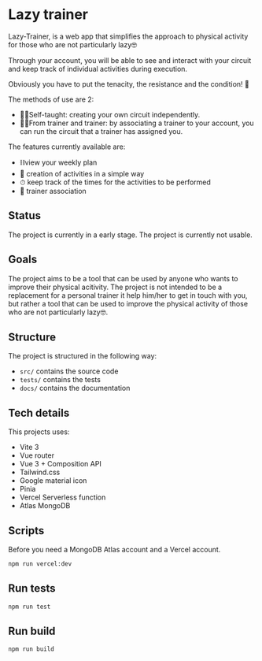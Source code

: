 # Lazy trainer

Lazy-Trainer, is a web app that simplifies the approach to physical activity for those who are not particularly lazy🤓

Through your account, you will be able to see and interact with your circuit and keep track of individual activities during execution.

Obviously you have to put the tenacity, the resistance and the condition! 💪

The methods of use are 2:

- 🏋️‍♀️Self-taught: creating your own circuit independently.
- 🤼‍♂️From trainer and trainer: by associating a trainer to your account, you can run the circuit that a trainer has assigned you.

The features currently available are:

- ⛓view your weekly plan
- 📄 creation of activities in a simple way
- ⏱ keep track of the times for the activities to be performed
- 🤝 trainer association

## Status

The project is currently in a early stage. The project is currently not usable.

## Goals

The project aims to be a tool that can be used by anyone who wants to improve their physical acitivity. The project is not intended to be a replacement for a personal trainer it help him/her to get in touch with you, but rather a tool that can be used to improve the physical activity of those who are not particularly lazy🤓.

## Structure

The project is structured in the following way:

- `src/` contains the source code
- `tests/` contains the tests
- `docs/` contains the documentation

## Tech details

This projects uses:

- Vite 3
- Vue router
- Vue 3 + Composition API
- Tailwind.css
- Google material icon
- Pinia
- Vercel Serverless function
- Atlas MongoDB

## Scripts

Before you need a MongoDB Atlas account and a Vercel account.

```bash
npm run vercel:dev
```

## Run tests

```bash
npm run test
```

## Run build

```bash
npm run build
```
